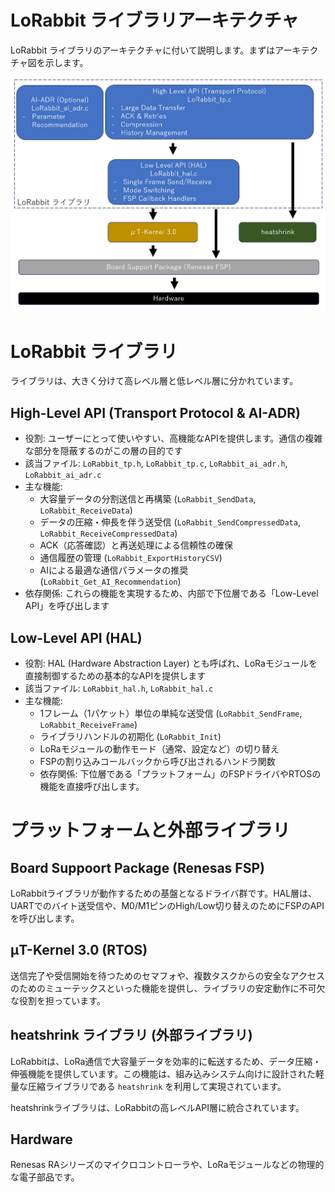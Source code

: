 # LoRabbit ライブラリアーキテクチャ

LoRabbit ライブラリのアーキテクチャに付いて説明します。まずはアーキテクチャ図を示します。

![LoRabbit ライブラリアーキテクチャ](../assets/architecture.png)

# LoRabbit ライブラリ

ライブラリは、大きく分けて高レベル層と低レベル層に分かれています。

## High-Level API (Transport Protocol & AI-ADR)

- 役割: ユーザーにとって使いやすい、高機能なAPIを提供します。通信の複雑な部分を隠蔽するのがこの層の目的です
- 該当ファイル: `LoRabbit_tp.h`, `LoRabbit_tp.c`, `LoRabbit_ai_adr.h`, `LoRabbit_ai_adr.c`
- 主な機能:
  - 大容量データの分割送信と再構築 (`LoRabbit_SendData`, `LoRabbit_ReceiveData`)
  - データの圧縮・伸長を伴う送受信 (`LoRabbit_SendCompressedData`, `LoRabbit_ReceiveCompressedData`)
  - ACK（応答確認）と再送処理による信頼性の確保
  - 通信履歴の管理 (`LoRabbit_ExportHistoryCSV`)
  - AIによる最適な通信パラメータの推奨 (`LoRabbit_Get_AI_Recommendation`)
- 依存関係: これらの機能を実現するため、内部で下位層である「Low-Level API」を呼び出します

## Low-Level API (HAL)

- 役割: HAL (Hardware Abstraction Layer) とも呼ばれ、LoRaモジュールを直接制御するための基本的なAPIを提供します
- 該当ファイル: `LoRabbit_hal.h`, `LoRabbit_hal.c`
- 主な機能:
  - 1フレーム（1パケット）単位の単純な送受信 (`LoRabbit_SendFrame`, `LoRabbit_ReceiveFrame`)
  - ライブラリハンドルの初期化 (`LoRabbit_Init`)
  - LoRaモジュールの動作モード（通常、設定など）の切り替え
  - FSPの割り込みコールバックから呼び出されるハンドラ関数
  - 依存関係: 下位層である「プラットフォーム」のFSPドライバやRTOSの機能を直接呼び出します。

# プラットフォームと外部ライブラリ

## Board Suppoort Package (Renesas FSP)

LoRabbitライブラリが動作するための基盤となるドライバ群です。HAL層は、UARTでのバイト送受信や、M0/M1ピンのHigh/Low切り替えのためにFSPのAPIを呼び出します。

## μT-Kernel 3.0 (RTOS)

送信完了や受信開始を待つためのセマフォや、複数タスクからの安全なアクセスのためのミューテックスといった機能を提供し、ライブラリの安定動作に不可欠な役割を担っています。

## heatshrink ライブラリ (外部ライブラリ)

LoRabbitは、LoRa通信で大容量データを効率的に転送するため、データ圧縮・伸張機能を提供しています。この機能は、組み込みシステム向けに設計された軽量な圧縮ライブラリである `heatshrink` を利用して実現されています。

heatshrinkライブラリは、LoRabbitの高レベルAPI層に統合されています。

## Hardware

Renesas RAシリーズのマイクロコントローラや、LoRaモジュールなどの物理的な電子部品です。
